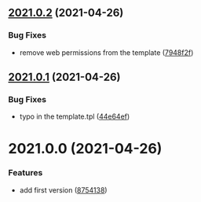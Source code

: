 ## [2021.0.2](https://github.com/justia/gtm-nested-properties-object-getter-variable/compare/2021.0.1...2021.0.2) (2021-04-26)


### Bug Fixes

* remove web permissions from the template ([7948f2f](https://github.com/justia/gtm-nested-properties-object-getter-variable/commit/7948f2fc80ad8eaf2dddb275addf841f1a5b310a))

## [2021.0.1](https://github.com/justia/gtm-nested-properties-object-getter-variable/compare/2021.0.0...2021.0.1) (2021-04-26)


### Bug Fixes

* typo in the template.tpl ([44e64ef](https://github.com/justia/gtm-nested-properties-object-getter-variable/commit/44e64ef46f985ab0cce8e25d5e58b0db542d0672))

# 2021.0.0 (2021-04-26)


### Features

* add first version ([8754138](https://github.com/justia/gtm-nested-properties-object-getter-variable/commit/87541385ac5feb9960874fd6932bb1cd0519c1f1))

